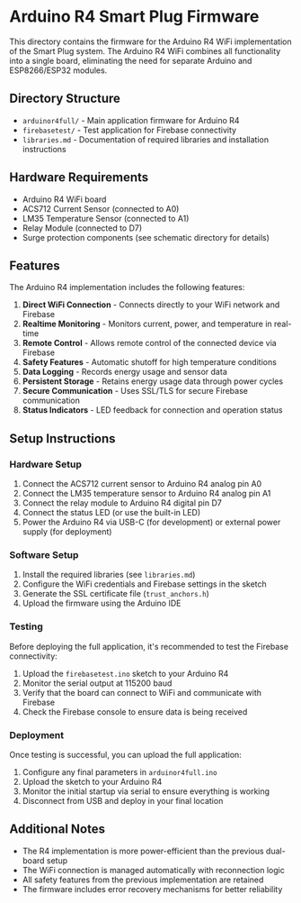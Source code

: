# Arduino R4 Smart Plug Firmware

This directory contains the firmware for the Arduino R4 WiFi implementation of the Smart Plug system. The Arduino R4 WiFi combines all functionality into a single board, eliminating the need for separate Arduino and ESP8266/ESP32 modules.

## Directory Structure

- `arduinor4full/` - Main application firmware for Arduino R4
- `firebasetest/` - Test application for Firebase connectivity
- `libraries.md` - Documentation of required libraries and installation instructions

## Hardware Requirements

- Arduino R4 WiFi board
- ACS712 Current Sensor (connected to A0)
- LM35 Temperature Sensor (connected to A1)
- Relay Module (connected to D7)
- Surge protection components (see schematic directory for details)

## Features

The Arduino R4 implementation includes the following features:

1. **Direct WiFi Connection** - Connects directly to your WiFi network and Firebase
2. **Realtime Monitoring** - Monitors current, power, and temperature in real-time
3. **Remote Control** - Allows remote control of the connected device via Firebase
4. **Safety Features** - Automatic shutoff for high temperature conditions
5. **Data Logging** - Records energy usage and sensor data
6. **Persistent Storage** - Retains energy usage data through power cycles
7. **Secure Communication** - Uses SSL/TLS for secure Firebase communication
8. **Status Indicators** - LED feedback for connection and operation status

## Setup Instructions

### Hardware Setup

1. Connect the ACS712 current sensor to Arduino R4 analog pin A0
2. Connect the LM35 temperature sensor to Arduino R4 analog pin A1
3. Connect the relay module to Arduino R4 digital pin D7
4. Connect the status LED (or use the built-in LED)
5. Power the Arduino R4 via USB-C (for development) or external power supply (for deployment)

### Software Setup

1. Install the required libraries (see `libraries.md`)
2. Configure the WiFi credentials and Firebase settings in the sketch
3. Generate the SSL certificate file (`trust_anchors.h`)
4. Upload the firmware using the Arduino IDE

### Testing

Before deploying the full application, it's recommended to test the Firebase connectivity:

1. Upload the `firebasetest.ino` sketch to your Arduino R4
2. Monitor the serial output at 115200 baud
3. Verify that the board can connect to WiFi and communicate with Firebase
4. Check the Firebase console to ensure data is being received

### Deployment

Once testing is successful, you can upload the full application:

1. Configure any final parameters in `arduinor4full.ino`
2. Upload the sketch to your Arduino R4
3. Monitor the initial startup via serial to ensure everything is working
4. Disconnect from USB and deploy in your final location

## Additional Notes

- The R4 implementation is more power-efficient than the previous dual-board setup
- The WiFi connection is managed automatically with reconnection logic
- All safety features from the previous implementation are retained
- The firmware includes error recovery mechanisms for better reliability 